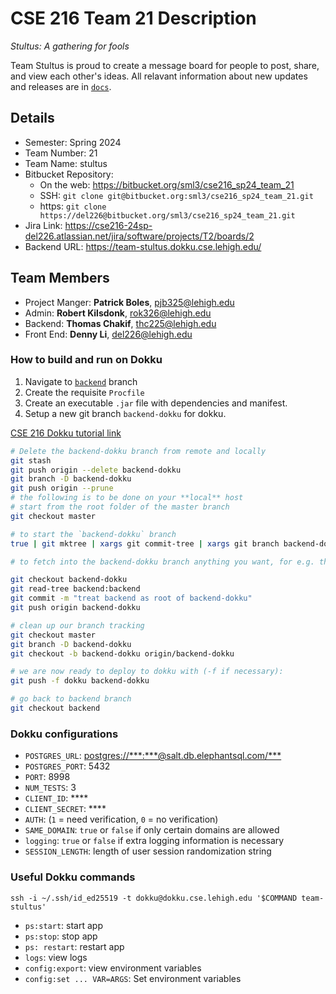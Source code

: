 # CSE 216 Team 21 Description

_Stultus: A gathering for fools_

Team Stultus is proud to create a message board for people to post, share, and view each
other's ideas. All relavant information about new updates and releases are in [`docs`](docs).

## Details

- Semester: Spring 2024
- Team Number: 21
- Team Name: stultus
- Bitbucket Repository:
  - On the web: <https://bitbucket.org/sml3/cse216_sp24_team_21>
  - SSH: `git clone git@bitbucket.org:sml3/cse216_sp24_team_21.git`
  - https: `git clone https://del226@bitbucket.org/sml3/cse216_sp24_team_21.git`
- Jira Link: <https://cse216-24sp-del226.atlassian.net/jira/software/projects/T2/boards/2>
- Backend URL: <https://team-stultus.dokku.cse.lehigh.edu/>

## Team Members

- Project Manger: **Patrick Boles**, [pjb325@lehigh.edu](mailto:pjb325@lehigh.edu)
- Admin: **Robert Kilsdonk**, [rok326@lehigh.edu](mailto:rok326@lehigh.edu)
- Backend: **Thomas Chakif**, [thc225@lehigh.edu](mailto:thc225@lehigh.edu)
- Front End: **Denny Li**, [del226@lehigh.edu](mailto:del226@lehigh.edu)

### How to build and run on Dokku

1. Navigate to [`backend`](backend) branch
2. Create the requisite `Procfile`
3. Create an executable `.jar` file with dependencies and manifest.
4. Setup a new git branch `backend-dokku` for dokku.

[CSE 216 Dokku tutorial link](https://www.cse.lehigh.edu/~stevelu/spear-tutorials/viewer.html#cse216_dokku/tut.md)

```bash
# Delete the backend-dokku branch from remote and locally
git stash
git push origin --delete backend-dokku
git branch -D backend-dokku
git push origin --prune
# the following is to be done on your **local** host
# start from the root folder of the master branch
git checkout master

# to start the `backend-dokku` branch
true | git mktree | xargs git commit-tree | xargs git branch backend-dokku

# to fetch into the backend-dokku branch anything you want, for e.g. the backend directory from the backend branch:

git checkout backend-dokku
git read-tree backend:backend
git commit -m "treat backend as root of backend-dokku"
git push origin backend-dokku

# clean up our branch tracking
git checkout master
git branch -D backend-dokku
git checkout -b backend-dokku origin/backend-dokku

# we are now ready to deploy to dokku with (-f if necessary):
git push -f dokku backend-dokku

# go back to backend branch
git checkout backend

```

### Dokku configurations

- `POSTGRES_URL`: <postgres://***:***@salt.db.elephantsql.com/***>
- `POSTGRES_PORT`: 5432
- `PORT`: 8998
- `NUM_TESTS`: 3
- `CLIENT_ID`: \*\*\*\*
- `CLIENT_SECRET`: \*\*\*\*
- `AUTH`: (`1` = need verification, `0` = no verification)
- `SAME_DOMAIN`: `true` or `false` if only certain domains are allowed
- `logging`: `true` or `false` if extra logging information is necessary
- `SESSION_LENGTH`: length of user session randomization string

### Useful Dokku commands

`ssh -i ~/.ssh/id_ed25519 -t dokku@dokku.cse.lehigh.edu '$COMMAND team-stultus'`

- `ps:start`: start app
- `ps:stop`: stop app
- `ps: restart`: restart app
- `logs`: view logs
- `config:export`: view environment variables
- `config:set ... VAR=ARGS`: Set environment variables
